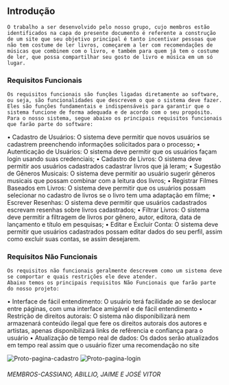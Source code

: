 
## Introdução
	O trabalho a ser desenvolvido pelo nosso grupo, cujo membros estão identificados na capa do presente documento é referente a construção de um site que seu objetivo principal é tanto incentivar pessoas que não tem costume de ler livros, começarem a ler com recomendações de músicas que combinem com o livro, e também para quem já tem o costume de ler, que possa compartilhar seu gosto de livro e música em um só lugar.


### Requisitos Funcionais
	Os requisitos funcionais são funções ligadas diretamente ao software, ou seja, são funcionalidades que descrevem o que o sistema deve fazer. Eles são funções fundamentais e indispensáveis para garantir que o sistema funcione de forma adequada e de acordo com o seu propósito.
	Para o nosso sistema, segue abaixo os principais requisitos funcionais que farão parte do software:
•	Cadastro de Usuários: O sistema deve permitir que novos usuários se cadastrem preenchendo informações solicitados para o processo;
•	Autenticação de Usuários: O sistema deve permitir que os usuários façam login usando suas credenciais;
•	Cadastro de Livros: O sistema deve permitir aos usuários cadastrados cadastrar livros que já leram;
•	Sugestão de Gêneros Musicais: O sistema deve permitir ao usuário sugerir gêneros musicais que possam combinar com a leitura dos livros;
•	Registrar Filmes Baseados em Livros: O sistema deve permitir que os usuários possam selecionar no cadastro de livros se o livro tem uma adaptação em filme;
•	Escrever Resenhas: O sistema deve permitir que usuários cadastrados escrevam resenhas sobre livros cadastrados;
•	Filtrar Livros: O sistema deve permitir a filtragem de livros por gênero, autor, editora, data de lançamento e título em pesquisas;
•	Editar e Excluir Conta: O sistema deve permitir que usuários cadastrados possam editar dados do seu perfil, assim como excluir suas contas, se assim desejarem.

### Requisitos Não Funcionais
	Os requisitos não funcionais geralmente descrevem como um sistema deve se comportar e quais restrições ele deve atender. 
	Abaixo temos os principais requisitos Não Funcionais que farão parte do nosso projeto:

•	Interface de fácil entendimento: O usuário terá facilidade ao se deslocar entre páginas, com uma interface amigável e de fácil entendimento
•	Restrição de direitos autorais: O sistema não disponibilizará nem armazenará conteúdo ilegal que fere os direitos autorais dos autores e artistas, apenas disponibilizará links de refêrencia e confiança para o usuário
•	Atualização de tempo real de dados: Os dados serão atualizados em tempo real assim que o usuário fizer uma recomendação no site






![Proto-pagina-cadastro](https://github.com/user-attachments/assets/ff12d5a2-2df2-4401-b910-0fdd68c880af)
![Proto-pagina-login](https://github.com/user-attachments/assets/b35ec9c9-fa4d-45f2-8990-7256f8f7bfdb)

 
###### MEMBROS-CASSIANO, ABILLIO, JAIME E JOSÉ VITOR
